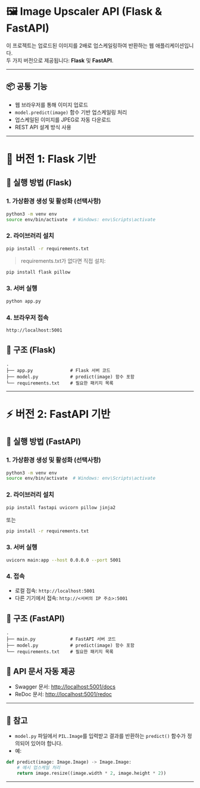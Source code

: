 
# 🖼️ Image Upscaler API (Flask & FastAPI)

이 프로젝트는 업로드된 이미지를 2배로 업스케일링하여 반환하는 웹 애플리케이션입니다.  
두 가지 버전으로 제공됩니다: **Flask** 및 **FastAPI**.

---

## 📦 공통 기능

- 웹 브라우저를 통해 이미지 업로드
- `model.predict(image)` 함수 기반 업스케일링 처리
- 업스케일된 이미지를 JPEG로 자동 다운로드
- REST API 설계 방식 사용

---

# 🧰 버전 1: Flask 기반

## 🚀 실행 방법 (Flask)

### 1. 가상환경 생성 및 활성화 (선택사항)

```bash
python3 -m venv env
source env/bin/activate  # Windows: env\Scripts\activate
```

### 2. 라이브러리 설치

```bash
pip install -r requirements.txt
```

> requirements.txt가 없다면 직접 설치:
```bash
pip install flask pillow
```

### 3. 서버 실행

```bash
python app.py
```

### 4. 브라우저 접속

```
http://localhost:5001
```

## 📂 구조 (Flask)

```
.
├── app.py              # Flask 서버 코드
├── model.py            # predict(image) 함수 포함
└── requirements.txt    # 필요한 패키지 목록
```

---

# ⚡ 버전 2: FastAPI 기반

## 🚀 실행 방법 (FastAPI)

### 1. 가상환경 생성 및 활성화 (선택사항)

```bash
python3 -m venv env
source env/bin/activate  # Windows: env\Scripts\activate
```

### 2. 라이브러리 설치

```bash
pip install fastapi uvicorn pillow jinja2
```

또는

```bash
pip install -r requirements.txt
```

### 3. 서버 실행

```bash
uvicorn main:app --host 0.0.0.0 --port 5001
```

### 4. 접속

- 로컬 접속: `http://localhost:5001`
- 다른 기기에서 접속: `http://<서버의 IP 주소>:5001`


## 📂 구조 (FastAPI)

```
.
├── main.py             # FastAPI 서버 코드
├── model.py            # predict(image) 함수 포함
└── requirements.txt    # 필요한 패키지 목록
```

## 🧪 API 문서 자동 제공

- Swagger 문서: [http://localhost:5001/docs](http://localhost:5001/docs)
- ReDoc 문서: [http://localhost:5001/redoc](http://localhost:5001/redoc)

---

## 📌 참고

- `model.py` 파일에서 `PIL.Image`를 입력받고 결과를 반환하는 `predict()` 함수가 정의되어 있어야 합니다.
- 예:
```python
def predict(image: Image.Image) -> Image.Image:
    # 예시 업스케일 처리
    return image.resize((image.width * 2, image.height * 2))
```

---
